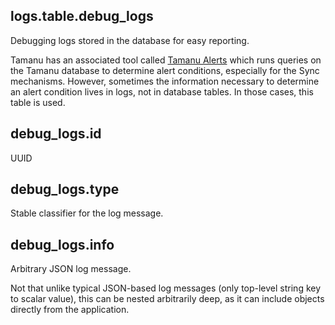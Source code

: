 ## logs.table.debug_logs

Debugging logs stored in the database for easy reporting.

Tamanu has an associated tool called [Tamanu Alerts] which runs queries on the Tamanu database to
determine alert conditions, especially for the Sync mechanisms. However, sometimes the information
necessary to determine an alert condition lives in logs, not in database tables. In those cases,
this table is used.

[Tamanu Alerts]: https://docs.rs/bestool/latest/bestool/__help/tamanu/alerts/struct.AlertsArgs.html

## debug_logs.id

UUID

## debug_logs.type

Stable classifier for the log message.

## debug_logs.info

Arbitrary JSON log message.

Not that unlike typical JSON-based log messages (only top-level string key to scalar value), this
can be nested arbitrarily deep, as it can include objects directly from the application.

